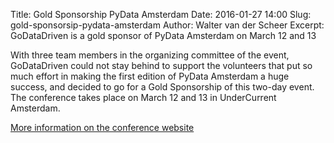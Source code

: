 Title: Gold Sponsorship PyData Amsterdam 
Date: 2016-01-27 14:00 
Slug: gold-sponsorsip-pydata-amsterdam
Author: Walter van der Scheer Excerpt: GoDataDriven is a gold sponsor of PyData Amsterdam on March 12 and 13

With three team members in the organizing committee of the event, GoDataDriven could not stay behind to support the volunteers that put so much effort in making the first edition of PyData Amsterdam a huge success, and decided to go for a Gold Sponsorship of this two-day event. The conference takes place on March 12 and 13 in UnderCurrent Amsterdam.

[More information on the conference website](http://www.pydata.org/amsterdam2016)
